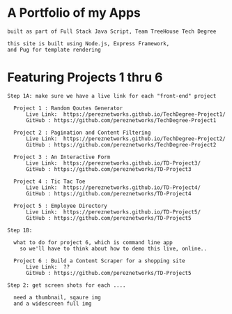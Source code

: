 # A Portfolio of my Apps

    built as part of Full Stack Java Script, Team TreeHouse Tech Degree  

    this site is built using Node.js, Express Framework,
    and Pug for template rendering 


# Featuring Projects 1 thru 6

    Step 1A: make sure we have a live link for each "front-end" project

      Project 1 : Random Qoutes Generator
          Live Link:  https://pereznetworks.github.io/TechDegree-Project1/
          GitHub : https://github.com/pereznetworks/TechDegree-Project1

      Project 2 : Pagination and Content Filtering
          Live Link:  https://pereznetworks.github.io/TechDegree-Project2/
          GitHub : https://github.com/pereznetworks/TechDegree-Project2

      Project 3 : An Interactive Form
          Live Link:  https://pereznetworks.github.io/TD-Project3/
          GitHub : https://github.com/pereznetworks/TD-Project3

      Project 4 : Tic Tac Toe
          Live Link:  https://pereznetworks.github.io/TD-Project4/
          GitHub : https://github.com/pereznetworks/TD-Project4

      Project 5 : Employee Directory
          Live Link:  https://pereznetworks.github.io/TD-Project5/
          GitHub : https://github.com/pereznetworks/TD-Project5

    Step 1B:

      what to do for project 6, which is command line app
        so we'll have to think about how to demo this live, online..

      Project 6 : Build a Content Scraper for a shopping site
          Live Link:  ??
          GitHub : https://github.com/pereznetworks/TD-Project5

    Step 2: get screen shots for each ....

      need a thumbnail, sqaure img
      and a widescreen full img

